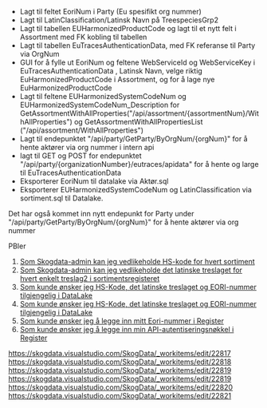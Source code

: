 - Lagt til feltet EoriNum i Party (Eu spesifikt org nummer)
- Lagt til LatinClassification/Latinsk Navn på TreespeciesGrp2
-  Lagt til tabellen EUHarmonizedProductCode og lagt til et nytt felt i Assortment med FK kobling til tabellen 
-  Lagt til tabellen EuTracesAuthenticationData, med FK referanse til Party via OrgNum
- GUI for å fylle ut EoriNum og feltene WebServiceId og WebServiceKey i EuTracesAuthenticationData , Latinsk Navn, velge riktig EuHarmonizedProductCode i Assortment, og for å lage nye EuHarmonizedProductCode
-  Lagt til feltene EUHarmonizedSystemCodeNum og EUHarmonizedSystemCodeNum_Description for GetAssortmentWithAllProperties("/api/assortment/{assortmentNum}/WithAllProperties") og GetAssortmentWithAllPropertiesList ("/api/assortment/WithAllProperties")
- Lagt til endepunktet "/api/party/GetParty/ByOrgNum/{orgNum}" for å hente aktører via org nummer i intern api
- lagt til GET og POST for endepunktet "/api/party/{organizationNumber}/eutraces/apidata" for å hente og large til EuTracesAuthenticationData
-  Eksporterer EoriNum til datalake via Aktør.sql
-  Eksporterer EUHarmonizedSystemCodeNum og LatinClassification via sortiment.sql til Datalake.

Det har også kommet inn nytt endepunkt for Party under  "/api/party/GetParty/ByOrgNum/{orgNum}" for å hente aktører via org nummer

PBIer
1. [Som Skogdata-admin kan jeg vedlikeholde HS-kode for hvert sortiment](https://skogdata.visualstudio.com/SkogData_workitems/edit/22817)
2. [Som Skogdata-admin kan jeg vedlikeholde det latinske treslaget for hvert enkelt treslag2 i sortimentsregisteret](https://skogdata.visualstudio.com/SkogData/_backlogs/backlog/Prosjekt%20-%20EU%20Deforestation%20Regulation(EUDR)/Backlog%20items/?workitem=22818)
3. [Som kunde ønsker jeg HS-Kode, det latinske treslaget og EORI-nummer tilgjengelig i DataLake](https://skogdata.visualstudio.com/SkogData/_backlogs/backlog/Prosjekt%20-%20EU%20Deforestation%20Regulation(EUDR)/Backlog%20items/?workitem=22819)
4. [Som kunde ønsker jeg HS-Kode, det latinske treslaget og EORI-nummer tilgjengelig i DataLake](https://skogdata.visualstudio.com/SkogData/_backlogs/backlog/Prosjekt%20-%20EU%20Deforestation%20Regulation(EUDR)/Backlog%20items/?workitem=22819)
5. [Som kunde ønsker jeg å legge inn mitt Eori-nummer i Register](https://skogdata.visualstudio.com/SkogData/_backlogs/backlog/Prosjekt%20-%20EU%20Deforestation%20Regulation(EUDR)/Backlog%20items/?workitem=22820)
6. [Som kunde ønsker jeg å legge inn min API-autentiseringsnøkkel i Register](https://skogdata.visualstudio.com/SkogData/_backlogs/backlog/Prosjekt%20-%20EU%20Deforestation%20Regulation(EUDR)/Backlog%20items/?workitem=22821)


https://skogdata.visualstudio.com/SkogData/_workitems/edit/22817
https://skogdata.visualstudio.com/SkogData/_workitems/edit/22818
https://skogdata.visualstudio.com/SkogData/_workitems/edit/22819
https://skogdata.visualstudio.com/SkogData/_workitems/edit/22819
https://skogdata.visualstudio.com/SkogData/_workitems/edit/22820
https://skogdata.visualstudio.com/SkogData/_workitems/edit/22821